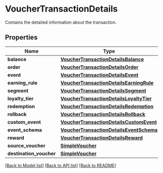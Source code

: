 # VoucherTransactionDetails

Contains the detailed information about the transaction.

## Properties

Name | Type | Description | Notes
------------ | ------------- | ------------- | -------------
**balance** | [**VoucherTransactionDetailsBalance**](VoucherTransactionDetailsBalance.md) |  | [optional] 
**order** | [**VoucherTransactionDetailsOrder**](VoucherTransactionDetailsOrder.md) |  | [optional] 
**event** | [**VoucherTransactionDetailsEvent**](VoucherTransactionDetailsEvent.md) |  | [optional] 
**earning_rule** | [**VoucherTransactionDetailsEarningRule**](VoucherTransactionDetailsEarningRule.md) |  | [optional] 
**segment** | [**VoucherTransactionDetailsSegment**](VoucherTransactionDetailsSegment.md) |  | [optional] 
**loyalty_tier** | [**VoucherTransactionDetailsLoyaltyTier**](VoucherTransactionDetailsLoyaltyTier.md) |  | [optional] 
**redemption** | [**VoucherTransactionDetailsRedemption**](VoucherTransactionDetailsRedemption.md) |  | [optional] 
**rollback** | [**VoucherTransactionDetailsRollback**](VoucherTransactionDetailsRollback.md) |  | [optional] 
**custom_event** | [**VoucherTransactionDetailsCustomEvent**](VoucherTransactionDetailsCustomEvent.md) |  | [optional] 
**event_schema** | [**VoucherTransactionDetailsEventSchema**](VoucherTransactionDetailsEventSchema.md) |  | [optional] 
**reward** | [**VoucherTransactionDetailsReward**](VoucherTransactionDetailsReward.md) |  | [optional] 
**source_voucher** | [**SimpleVoucher**](SimpleVoucher.md) |  | [optional] 
**destination_voucher** | [**SimpleVoucher**](SimpleVoucher.md) |  | [optional] 

[[Back to Model list]](../README.md#documentation-for-models) [[Back to API list]](../README.md#documentation-for-api-endpoints) [[Back to README]](../README.md)


